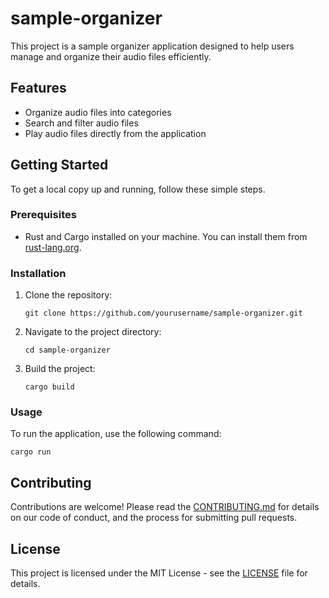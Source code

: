 # sample-organizer

This project is a sample organizer application designed to help users manage and organize their audio files efficiently.

## Features

- Organize audio files into categories
- Search and filter audio files
- Play audio files directly from the application

## Getting Started

To get a local copy up and running, follow these simple steps.

### Prerequisites

- Rust and Cargo installed on your machine. You can install them from [rust-lang.org](https://www.rust-lang.org/tools/install).

### Installation

1. Clone the repository:
   ```
   git clone https://github.com/yourusername/sample-organizer.git
   ```
2. Navigate to the project directory:
   ```
   cd sample-organizer
   ```
3. Build the project:
   ```
   cargo build
   ```

### Usage

To run the application, use the following command:
```
cargo run
```

## Contributing

Contributions are welcome! Please read the [CONTRIBUTING.md](CONTRIBUTING.md) for details on our code of conduct, and the process for submitting pull requests.

## License

This project is licensed under the MIT License - see the [LICENSE](LICENSE) file for details.